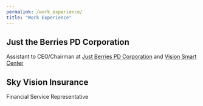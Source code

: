 ```yaml
---
permalink: /work_experience/
title: "Work Experience"
---
```


## Just the Berries PD Corporation
Assistant to CEO/Chairman at [Just Berries PD Corporation](https://www.visionsmartcenter.com/) and [Vision Smart Center](https://www.visionsmartcenter.com/)

## Sky Vision Insurance 
Financial Service Representative
